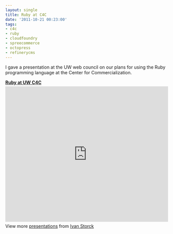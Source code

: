 ```yaml
---
layout: single
title: Ruby at C4C
date: '2011-10-21 00:23:00'
tags:
- c4c
- ruby
- cloudfoundry
- spreecommerce
- octopress
- refinerycms
---
```


I gave a presentation at the UW web council on our plans for using the Ruby programming language at the Center for Commercialization.

<div style="width:510px" id="__ss_9680493"> <strong style="display:block;margin:12px 0 4px"><a href="http://www.slideshare.net/ivanoats/ruby-presso-web-council" title="Ruby at UW C4C" target="_blank">Ruby at UW C4C</a></strong> <iframe src="http://www.slideshare.net/slideshow/embed_code/9680493?rel=0" width="510" height="426" frameborder="0" marginwidth="0" marginheight="0" scrolling="no"></iframe> <div style="padding:5px 0 12px"> View more <a href="http://www.slideshare.net/" target="_blank">presentations</a> from <a href="http://www.slideshare.net/ivanoats" target="_blank">Ivan Storck</a> </div> </div>


